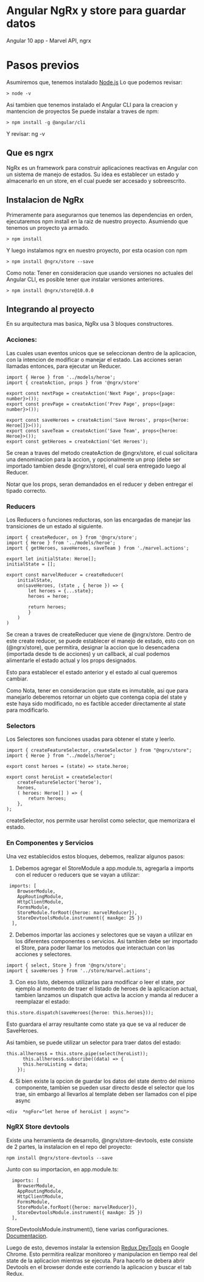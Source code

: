 # Angular NgRx y store para guardar datos
Angular 10 app - Marvel API, ngrx

# Pasos previos
Asumiremos que, tenemos instalado [Node.js](https://nodejs.org/es/download/)
Lo que podemos revisar:
```
> node -v

```

Asi tambien que tenemos instalado el Angular CLI para la creacion y mantencion de proyectos
Se puede instalar a traves de npm:
```
> npm install -g @angular/cli
```
Y revisar:
ng -v


## Que es ngrx
NgRx es un framework para construir aplicaciones reactivas en Angular con un sistema de manejo de estados.
Su idea es establecer un estado y almacenarlo en un store, en el cual puede ser accesado y sobreescrito.

## Instalacion de NgRx
Primeramente para asegurarnos que tenemos las dependencias en orden, ejecutaremos npm install en la raiz de nuestro proyecto. Asumiendo que tenemos un proyecto ya armado.
```
> npm install
```

Y luego instalamos ngrx en nuestro proyecto, por esta ocasion con npm
```
> npm install @ngrx/store --save
```

Como nota: Tener en consideracion que usando versiones no actuales del Angular CLI, es posible tener que instalar versiones anteriores.
```
> npm install @ngrx/store@10.0.0
```

## Integrando al proyecto
En su arquitectura mas basica, NgRx usa 3 bloques constructores.

### Acciones:
Las cuales usan eventos unicos que se seleccionan dentro de la aplicacion, con la intencion de modificar o manejar el estado. Las acciones seran llamadas entonces, para ejecutar un Reducer.
```
import { Heroe } from '../models/heroe';
import { createAction, props } from '@ngrx/store'

export const nextPage = createAction('Next Page', props<{page: number}>());
export const prevPage = createAction('Prev Page', props<{page: number}>());

export const saveHeroes = createAction('Save Heroes', props<{heroe: Heroe[]}>());
export const saveTeam = createAction('Save Team', props<{heroe: Heroe}>());
export const getHeroes = createAction('Get Heroes');
```
Se crean a traves del metodo createAction de @ngrx/store, el cual solicitara una denominacion para la accion, y opcionalmente un prop (debe ser importado tambien desde @ngrx/store), el cual sera entregado luego al Reducer.

Notar que los props, seran demandados en el reducer y deben entregar el tipado correcto.

### Reducers
Los Reducers o funciones reductoras, son las encargadas de manejar las transiciones de un estado al siguiente.

```
import { createReducer, on } from '@ngrx/store';
import { Heroe } from '../models/heroe';
import { getHeroes, saveHeroes, saveTeam } from './marvel.actions';

export let initialState: Heroe[];
initialState = [];

export const marvelReducer = createReducer(
    initialState,
    on(saveHeroes, (state , { heroe }) => {
        let heroes = {...state};
        heroes = heroe;

        return heroes;
        }
    )
)
```
Se crean a traves de createReducer que viene de @ngrx/store. Dentro de este create reducer, se puede establecer el manejo de estado, esto con on (@ngrx/store), que permitira, designar la accion que lo desencadena (importada desde ts de acciones) y un callback, al cual podemos alimentarle el estado actual y los props designados.

Esto para establecer el estado anterior y el estado al cual queremos cambiar.

Como Nota, tener en consideracion que state es inmutable, asi que para manejarlo deberemos retornar un objeto que contenga copia del state y este haya sido modificado, no es factible acceder directamente al state para modificarlo.

### Selectors
Los Selectores son funciones usadas para obtener el state y leerlo.

```
import { createFeatureSelector, createSelector } from "@ngrx/store";
import { Heroe } from "../models/heroe";

export const heroes = (state) => state.heroe;

export const heroList = createSelector(
    createFeatureSelector('heroe'),
    heroes,
    ( heroes: Heroe[] ) => {
        return heroes;
    },
);
```
createSelector, nos permite usar herolist como selector, que memorizara el estado. 

### En Componentes y Servicios
Una vez establecidos estos bloques, debemos, realizar algunos pasos:

1. Debemos agregar el StoreModule a app.module.ts, agregarla a imports con el reducer o reducers que se vayan a utilizar:

```
 imports: [
    BrowserModule,
    AppRoutingModule,
    HttpClientModule,
    FormsModule,
    StoreModule.forRoot({heroe: marvelReducer}),
    StoreDevtoolsModule.instrument({ maxAge: 25 })
  ],
```

2. Debemos importar las acciones y selectores que se vayan a utilizar en los diferentes componentes o servicios. Asi tambien debe ser importado el Store, para poder llamar los metodos que interactuan con las acciones y selectores.

```
import { select, Store } from '@ngrx/store';
import { saveHeroes } from '../store/marvel.actions';
```

3. Con eso listo, debemos utilizarlas para modificar o leer el state, por ejemplo al momento de traer el listado de heroes de la aplicacion actual, tambien lanzamos un dispatch que activa la accion y manda al reducer a reemplazar el estado:
```
this.store.dispatch(saveHeroes({heroe: this.heroes}));

```
Esto guardara el array resultante como state ya que se va al reducer de SaveHeroes.

Asi tambien, se puede utilizar un selector para traer datos del estado:
```
this.allheroes$ = this.store.pipe(select(heroList));
      this.allheroes$.subscribe((data) => {
      this.heroListing = data;
    });
```

4. Si bien existe la opcion de guardar los datos del state dentro del mismo componente, tambien se pueden usar directo desde el selector que los trae, sin embargo al llevarlos al template deben ser llamados con el pipe async

```
<div  *ngFor="let heroe of heroList | async">
```

### NgRX Store devtools
Existe una herramienta de desarrollo, @ngrx/store-devtools, este consiste de 2 partes, la instalacion en el repo del proyecto:
```
npm install @ngrx/store-devtools --save
```
Junto con su importacion, en app.module.ts:
```
  imports: [
    BrowserModule,
    AppRoutingModule,
    HttpClientModule,
    FormsModule,
    StoreModule.forRoot({heroe: marvelReducer}),
    StoreDevtoolsModule.instrument({ maxAge: 25 })
  ],
  ```
  StoreDevtoolsModule.instrument(), tiene varias configuraciones. [Documentacion](https://ngrx.io/guide/store-devtools/config).

  Luego de esto, devemos instalar la extension [Redux DevTools](https://chrome.google.com/webstore/detail/redux-devtools/lmhkpmbekcpmknklioeibfkpmmfibljd?hl=es) en Google Chrome. Esto permitira realizar monitoreo y manipulacion en tiempo real del state de la aplicacion mientras se ejecuta. 
  Para hacerlo se debera abrir Devtools en el browser donde este corriendo la aplicacion y buscar el tab Redux.

  
